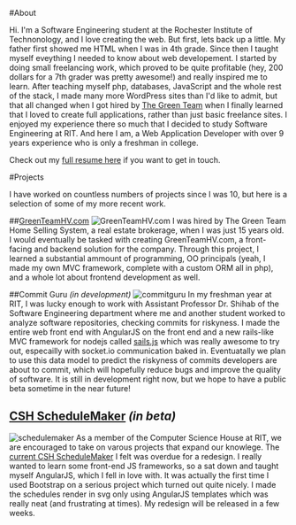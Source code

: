#About

Hi. I'm a Software Engineering student at the Rochester Institute of Technonology, and I love creating the web. But first, lets back up a little. My father first showed me HTML when I was in 4th grade. Since then I taught myself eveything I needed to know about web developement. I started by doing small freelancing work, which proved to be quite profitable (hey, 200 dollars for a 7th grader was pretty awesome!) and really inspired me to learn. After teaching myself php, databases, JavaScript and the whole rest of the stack, I made many more WordPress sites than I'd like to admit, but that all changed when I got hired by [The Green Team](http://greenteamhv.com) when I finally learned that I loved to create full applications, rather than just basic freelance sites. I enjoyed my experience there so much that I decided to study Software Engineering at RIT. And here I am, a Web Application Developer with over 9 years experience who is only a freshman in college.

Check out my [full resume here](http://bgrawi.github.io/bgrawi-blog-assets/BenGrawiResume.pdf) if you want to get in touch.

#Projects

I have worked on countless numbers of projects since I was 10, but here is a selection of some of my more recent work.

##[GreenTeamHV.com](http://greenteamhv.com)
![GreenTeamHV.com](/content/images/2014/Feb/gthv1.png)
I was hired by The Green Team Home Selling System, a real estate brokerage, when I was just 15 years old. I would eventually be tasked with creating GreenTeamHV.com, a front-facing and backend solution for the company. Through this project, I learned a substantial ammount of programming, OO principals (yeah, I made my own MVC framework, complete with a custom ORM all in php), and a whole lot about frontend development as well.

##Commit Guru *(in development)*
![commitguru](/content/images/2014/Feb/cg1.png)
In my freshman year at RIT, I was lucky enough to work with Assistant Professor Dr. Shihab of the Software Engineering department where me and another student worked to analyze software repositories, checking commits for riskyness. I made the entire  web front end with AngularJS on the front end and a new rails-like MVC framework for nodejs called [sails.js](http://sailsjs.org) which was really awesome to try out, especailly with socket.io communication baked in. Eventuatally we plan to use this data model to predict the riskyness of commits developers are about to commit, which will hopefully reduce bugs and improve the quality of software. It is still in development right now, but we hope to have a public beta sometime in the near future!

## [CSH ScheduleMaker](http://schedule-dev.csh.rit.edu) *(in beta)*
![schedulemaker](/content/images/2014/Feb/sm1.png)
As a member of the Computer Science House at RIT, we are encouraged to take on varous projects that expand our knowlege. The [current CSH ScheduleMaker](http://schedule.csh.rit.edu) I felt was overdue for a redesign. I really wanted to learn some front-end JS frameworks, so a sat down and taught myself AngularJS, which I fell in love with. It was actually the first time I used Bootstrap on a serious project which turned out quite nicely. I made the schedules render in svg only using AngularJS templates which was really neat (and frustrating at times). My redesign will be released in a few weeks.
